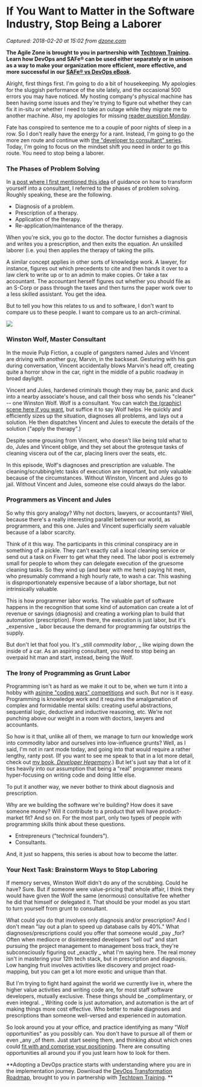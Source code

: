 # If You Want to Matter in the Software Industry, Stop Being a Laborer

_Captured: 2018-02-20 at 15:02 from [dzone.com](https://dzone.com/articles/if-you-want-to-matter-in-the-software-industry-sto?edition=362117&utm_source=Zone%20Newsletter&utm_medium=email&utm_campaign=agile%202018-02-20)_

**The Agile Zone is brought to you in partnership with [Techtown Training](https://dzone.com/go?i=275424&u=http%3A%2F%2Ftechtowntraining.com%2F%3Futm_source%3Ddzone%26utm_medium%3Dfooter). Learn how DevOps and SAFe® can be used either separately or in unison as a way to make your organization more efficient, more effective, and more successful in our [SAFe® vs DevOps eBook](https://dzone.com/go?i=275424&u=http%3A%2F%2Fpages.aspeinc.com%2FSAFe-vs-DevOps.html%3Futm_source%3Ddzone%26utm_medium%3Dfooter%26utm_campaign%3Dsafe_vs_devops%26utm_content%3Debook).**

Alright, first things first. I'm going to do a bit of housekeeping. My apologies for the sluggish performance of the site lately, and the occasional 500 errors you may have noticed. My hosting company's physical machine has been having some issues and they're trying to figure out whether they can fix it in-situ or whether I need to take an outage while they migrate me to another machine. Also, my apologies for missing [reader question Monday](https://www.daedtech.com/category/you-asked-for-it/).

Fate has conspired to sentence me to a couple of poor nights of sleep in a row. So I don't really have the energy for a rant. Instead, I'm going to go the more zen route and continue with [the "developer to consultant" series](https://www.daedtech.com/category/from-developer-to-consultant/). Today, I'm going to focus on the mindset shift you need in order to go this route. You need to stop being a laborer.

### The Phases of Problem Solving

In [a post where I first mentioned this idea](https://www.daedtech.com/key-becoming-software-consultant/) of guidance on how to transform yourself into a consultant, I referred to the phases of problem solving. Roughly speaking, these are the following.

  * Diagnosis of a problem.
  * Prescription of a therapy.
  * Application of the therapy.
  * Re-application/maintenance of the therapy.

When you're sick, you go to the doctor. The doctor furnishes a diagnosis and writes you a prescription, and then exits the equation. An unskilled laborer (i.e. you) then applies the therapy of taking the pills.

A similar concept applies in other sorts of knowledge work. A lawyer, for instance, figures out which precedents to cite and then hands it over to a law clerk to write up or to an admin to make copies. Or take a tax accountant. The accountant herself figures out whether you should file as an S-Corp or pass through the taxes and then turns the paper work over to a less skilled assistant. You get the idea.

But to tell you how this relates to us and to software, I don't want to compare us to these people. I want to compare us to an arch-criminal.

![](https://www.daedtech.com/wp-content/uploads/2018/02/Vincent-Vega-.jpg)

### Winston Wolf, Master Consultant

In the movie Pulp Fiction, a couple of gangsters named Jules and Vincent are driving with another guy, Marvin, in the backseat. Gesturing with his gun during conversation, Vincent accidentally blows Marvin's head off, creating quite a horror show in the car, right in the middle of a public roadway in broad daylight.

Vincent and Jules, hardened criminals though they may be, panic and duck into a nearby associate's house, and call their boss who sends his "cleaner" -- one Winston Wolf. Wolf is a consultant. You can watch [the (graphic) scene here if you want](https://www.youtube.com/watch?v=wWmRTjLRMfU), but suffice it to say Wolf helps. He quickly and efficiently sizes up the situation, diagnoses all problems, and lays out a solution. He then dispatches Vincent and Jules to execute the details of the solution ("apply the therapy".)

Despite some grousing from Vincent, who doesn't like being told what to do, Jules and Vincent oblige, and they set about the grotesque tasks of cleaning viscera out of the car, placing liners over the seats, etc.

In this episode, Wolf's diagnoses and prescription are valuable. The cleaning/scrubbing/etc tasks of execution are important, but only valuable because of the circumstances. Without Winston, Vincent and Jules go to jail. Without Vincent and Jules, someone else could always do the labor.

### Programmers as Vincent and Jules

So why this gory analogy? Why not doctors, lawyers, or accountants? Well, because there's a really interesting parallel between our world, as programmers, and this one. Jules and Vincent superficially _seem_ valuable because of a labor scarcity.

Think of it this way. The participants in this criminal conspiracy are in something of a pickle. They can't exactly call a local cleaning service or send out a task on Fiverr to get what they need. The labor pool is extremely small for people to whom they can delegate execution of the gruesome cleaning tasks. So they wind up (and bear with me here) paying hit men, who presumably command a high hourly rate, to wash a car. This washing is disproportionately expensive because of a labor shortage, but not intrinsically valuable.

This is how programmer labor works. The valuable part of software happens in the recognition that some kind of automation can create a lot of revenue or savings (diagnosis) and creating a working plan to build that automation (prescription). From there, the execution is just labor, but it's _expensive _ labor because the demand for programming far outstrips the supply.

But don't let that fool you. It's _still _commodity labor_, _ like wiping down the inside of a car. As an aspiring consultant, you need to stop being an overpaid hit man and start, instead, being the Wolf.

### The Irony of Programming as Grunt Labor

Programming isn't as hard as we make it out to be, when we turn it into a hobby with [asinine "coding wars" competitions](https://www.daedtech.com/programmer-skill-fetish-contextualized/) and such. But nor is it easy. Programming is knowledge work and it requires the amalgamation of complex and formidable mental skills: creating useful abstractions, sequential logic, deductive and inductive reasoning, etc. We're not punching above our weight in a room with doctors, lawyers and accountants.

So how is it that, unlike all of them, we manage to turn our knowledge work into commodity labor and ourselves into low-influence grunts? Well, as I said, I'm not in rant mode today, and going into that would require a rather lengthy, ranty post. (If you want to see me speak to that in a lot more detail, check out [my book, _Developer Hegemony_](https://www.daedtech.com/book/).) But let's just say that a lot of it ties heavily into our assumption that being a "real" programmer means hyper-focusing on writing code and doing little else.

To put it another way, we never bother to think about diagnosis and prescription.

Why are we building the software we're building? How does it save someone money? Will it contribute to a product that will have product-market fit? And so on. For the most part, only two types of people with programming skills think about these questions.

  * Entrepreneurs ("technical founders").
  * Consultants.

And, it just so happens, this series is about how to become the latter.

### Your Next Task: Brainstorm Ways to Stop Laboring

If memory serves, Winston Wolf didn't do any of the scrubbing. Could he have? Sure. But if someone were value-pricing that whole affair, I think they would have given the Wolf the same (enormous) consultative fee whether he did that himself or delegated it. That should be your model as you start to turn yourself from grunt to consultant.

What could you do that involves only diagnosis and/or prescription? And I don't mean "lay out a plan to speed up database calls by 40%." What diagnoses/prescriptions could you offer that someone would _pay _for? Often when mediocre or disinterested developers "sell out" and start pursuing the project management to management boss track, they're subconsciously figuring out _exactly _ what I'm saying here. The real money isn't in mastering your 12th tech stack, but in prescription and diagnosis. Low hanging fruit involves activities like discovery and project road-mapping, but you can get a lot more exotic and unique than that.

But I'm trying to fight hard against the world we currently live in, where the higher value activities and writing code are, for most staff software developers, mutually exclusive. These things should be _complimentary, or even integral. _ Writing code is just automation, and automation is the art of making things more cost effective. Who better to make diagnoses and prescriptions than someone well-versed and experienced in automation.

So look around you at your office, and practice identifying as many "Wolf opportunities" as you possibly can. You don't have to pursue all of them or even _any _of them. Just start seeing them, and thinking about which ones could [fit with and comprise your positioning](https://www.daedtech.com/positioning-strategy-aspiring-consultant/). There are consulting opportunities all around you if you just learn how to look for them.

**Adopting a DevOps practice starts with understanding where you are in the implementation journey. Download the [DevOps Transformation Roadmap](https://dzone.com/go?i=266427&u=http%3A%2F%2Fpages.techtowntraining.com%2FDevOpsRoadmapDzone_DevOpsTransformationRoadmap.html%3Futm_source%3Ddzone%26utm_medium%3Dheader%26utm_campaign%3Ddevops-transformation), brought to you in partnership with [Techtown Training](https://dzone.com/go?i=266427&u=http%3A%2F%2Fwww.techtowntraining.com%2F). **
